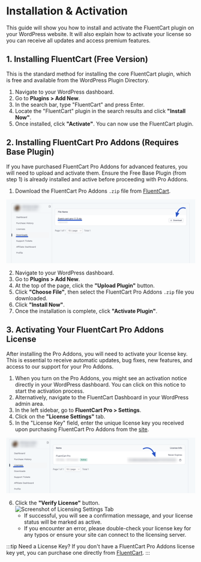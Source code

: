 # Installation & Activation

This guide will show you how to install and activate the FluentCart plugin on your WordPress website. It will also explain how to activate your license so you can receive all updates and access premium features.

## 1. Installing FluentCart (Free Version)

This is the standard method for installing the core FluentCart plugin, which is free and available from the WordPress Plugin Directory.

1.  Navigate to your WordPress dashboard.
2.  Go to **Plugins > Add New**.
3.  In the search bar, type "FluentCart" and press Enter.
4.  Locate the "FluentCart" plugin in the search results and click **"Install Now"**.
5.  Once installed, click **"Activate"**. You can now use the FluentCart plugin.

## 2. Installing FluentCart Pro Addons (Requires Base Plugin)

If you have purchased FluentCart Pro Addons for advanced features, you will need to upload and activate them. Ensure the Free Base Plugin (from step 1) is already installed and active before proceeding with Pro Addons.

1.  Download the FluentCart Pro Addons `.zip` file from [FluentCart](https://fluentcart.com/).

![Download Plugin](/guide/public/images/getting-started/install-activation/download-plugin.png)

2.  Navigate to your WordPress dashboard.
3.  Go to **Plugins > Add New**.
4.  At the top of the page, click the **"Upload Plugin"** button.
5.  Click **"Choose File"**, then select the FluentCart Pro Addons `.zip` file you downloaded.
6.  Click **"Install Now"**.
7.  Once the installation is complete, click **"Activate Plugin"**.

## 3. Activating Your FluentCart Pro Addons License

After installing the Pro Addons, you will need to activate your license key. This is essential to receive automatic updates, bug fixes, new features, and access to our support for your Pro Addons.

1.  When you turn on the Pro Addons, you might see an activation notice directly in your WordPress dashboard. You can click on this notice to start the activation process.
2.  Alternatively, navigate to the FluentCart Dashboard in your WordPress admin area.
3.  In the left sidebar, go to **FluentCart Pro > Settings**.
4.  Click on the **"License Settings"** tab.
5.  In the "License Key" field, enter the unique license key you received upon purchasing FluentCart Pro Addons from the [site](https://fluentcart.com/account/).

![License Key](/guide/public/images/getting-started/install-activation/get-license.png)

6.  Click the **"Verify License"** button.
 ![Screenshot of Licensing Settings Tab](/images/getting-started/install-activation/licensing-1.webp)
    * If successful, you will see a confirmation message, and your license status will be marked as active.
    * If you encounter an error, please double-check your license key for any typos or ensure your site can connect to the licensing server.

:::tip Need a License Key?
If you don't have a FluentCart Pro Addons license key yet, you can purchase one directly from [FluentCart](https://fluentcart.com/).
:::


